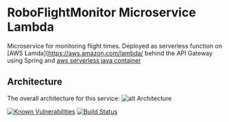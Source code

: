 RoboFlightMonitor Microservice Lambda
==============================================

Microservice for monitoring flight times. Deployed as serverless function on [AWS Lamda](https://aws.amazon.com/lambda/ behind the API Gateway using Spring and [aws serverless java container](https://github.com/awslabs/aws-serverless-java-container)

Architecture
-----------

The overall architecture for this service:
![alt Architecture](https://user-images.githubusercontent.com/93601/52423207-ea6fe080-2af7-11e9-973a-74ea5a711875.png)

[![Known Vulnerabilities](https://snyk.io/test/github/haiko/RoboFlightMonitorService/badge.svg?targetFile=pom.xml)](https://snyk.io/test/github/haiko/RoboFlightMonitorService?targetFile=pom.xml)
[![Build Status](https://travis-ci.org/haiko/RoboFlightMonitorService.svg?branch=master)](https://travis-ci.org/haiko/RoboFlightMonitorService)
